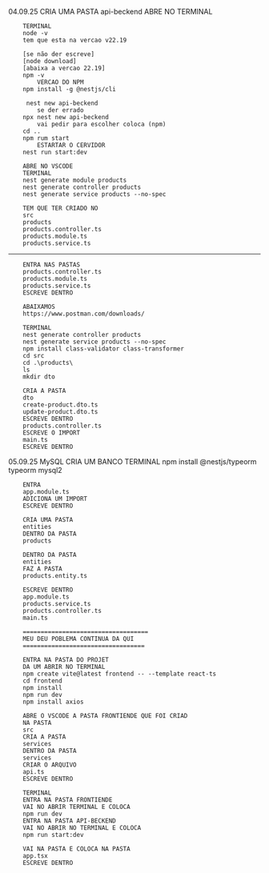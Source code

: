 04.09.25
	CRIA UMA PASTA 
	api-beckend
	ABRE NO TERMINAL 

		TERMINAL
		node -v
		tem que esta na vercao v22.19

		[se não der escreve]
		[node download]
		[abaixa a vercao 22.19]
		npm -v
			VERCAO DO NPM
		npm install -g @nestjs/cli

		 nest new api-beckend
			se der errado
		npx nest new api-beckend
			vai pedir para escolher coloca (npm)
		cd ..
		npm rum start
			ESTARTAR O CERVIDOR 
		nest run start:dev
		
		ABRE NO VSCODE
		TERMINAL
		nest generate module products
		nest generate controller products
		nest generate service products --no-spec

		TEM QUE TER CRIADO NO 
		src
		products
		products.controller.ts
		products.module.ts
		products.service.ts

------------------------------------------------------------------
		ENTRA NAS PASTAS 
		products.controller.ts
		products.module.ts
		products.service.ts
		ESCREVE DENTRO

		ABAIXAMOS 
		https://www.postman.com/downloads/
              
		TERMINAL
		nest generate controller products
		nest generate service products --no-spec
 		npm install class-validator class-transformer 
		cd src
		cd .\products\
 		ls
		mkdir dto

		CRIA A PASTA 
		dto
		create-product.dto.ts 
 		update-product.dto.ts
		ESCREVE DENTRO 
		products.controller.ts
		ESCREVE O IMPORT
		main.ts
		ESCREVE DENTRO 

05.09.25
		MySQL 
		CRIA UM BANCO
		TERMINAL
		npm install @nestjs/typeorm typeorm mysql2

		ENTRA 
		app.module.ts
		ADICIONA UM IMPORT
		ESCREVE DENTRO 

		CRIA UMA PASTA 
		entities
		DENTRO DA PASTA 
		products
		
		DENTRO DA PASTA 
		entities
		FAZ A PASTA 
		products.entity.ts

		ESCREVE DENTRO
		app.module.ts
		products.service.ts
		products.controller.ts
		main.ts

		===================================
		MEU DEU POBLEMA CONTINUA DA QUI 
		==================================

		ENTRA NA PASTA DO PROJET 
		DA UM ABRIR NO TERMINAL 
 		npm create vite@latest frontend -- --template react-ts
		cd frontend
		npm install
		npm run dev
		npm install axios

		ABRE O VSCODE A PASTA FRONTIENDE QUE FOI CRIAD 
		NA PASTA 
		src
		CRIA A PASTA 
		services 
		DENTRO DA PASTA  
		services
		CRIAR O ARQUIVO 
		api.ts
		ESCREVE DENTRO 

		TERMINAL 
		ENTRA NA PASTA FRONTIENDE 
		VAI NO ABRIR TERMINAL E COLOCA
		npm run dev
		ENTRA NA PASTA API-BECKEND
		VAI NO ABRIR NO TERMINAL E COLOCA  
		npm run start:dev

		VAI NA PASTA E COLOCA NA PASTA 
		app.tsx
		ESCREVE DENTRO